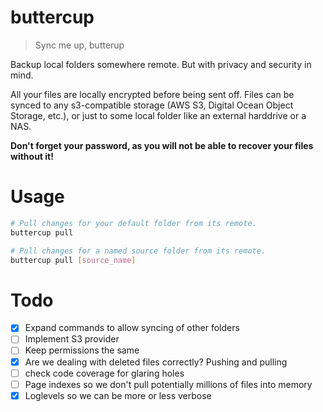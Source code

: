 # buttercup

> Sync me up, butterup

Backup local folders somewhere remote. But with privacy and security in mind.

All your files are locally encrypted before being sent off. Files can be synced to any s3-compatible storage (AWS S3, Digital Ocean Object Storage, etc.), or just to some local folder like an external harddrive or a NAS.

**Don't forget your password, as you will not be able to recover your files without it!**

# Usage

```bash
# Pull changes for your default folder from its remote.
buttercup pull

# Pull changes for a named source folder from its remote.
buttercup pull [source_name]
```

# Todo

- [x] Expand commands to allow syncing of other folders
- [ ] Implement S3 provider
- [ ] Keep permissions the same
- [x] Are we dealing with deleted files correctly? Pushing and pulling
- [ ] check code coverage for glaring holes
- [ ] Page indexes so we don't pull potentially millions of files into memory
- [x] Loglevels so we can be more or less verbose
